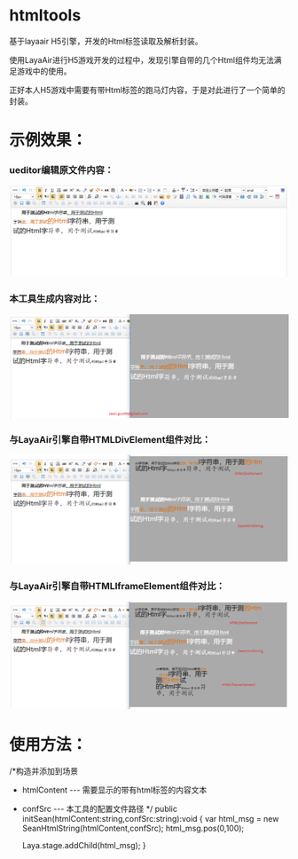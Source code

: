 # htmltools
基于layaair H5引擎，开发的Html标签读取及解析封装。

使用LayaAir进行H5游戏开发的过程中，发现引擎自带的几个Html组件均无法满足游戏中的使用。

正好本人H5游戏中需要有带Html标签的跑马灯内容，于是对此进行了一个简单的封装。

<h1>示例效果：</h1>

<h3>ueditor编辑原文件内容：</h3>
<img src="./images/htmltools0.png" />

<h3>本工具生成内容对比：</h3>
<img src="./images/htmltools00.png" />

<h3>与LayaAir引擎自带HTMLDivElement组件对比：</h3>
<img src="./images/htmltools01.png" />

<h3>与LayaAir引擎自带HTMLIframeElement组件对比：</h3>
<img src="./images/htmltools02.png" />


<h1>使用方法：</h1>

/*构造并添加到场景
* htmlContent --- 需要显示的带有html标签的内容文本
* confSrc     --- 本工具的配置文件路径
*/
public initSean(htmlContent:string,confSrc:string):void
{
	var html_msg = new SeanHtmlString(htmlContent,confSrc);
	html_msg.pos(0,100);

	Laya.stage.addChild(html_msg);
}

